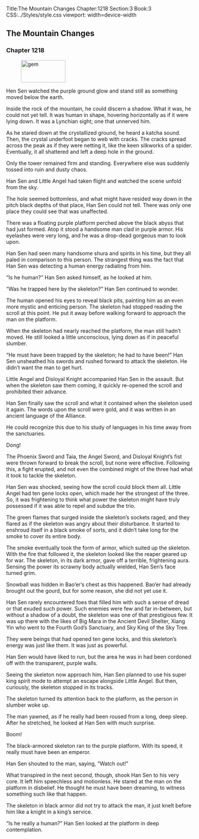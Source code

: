 Title:The Mountain Changes 
Chapter:1218 
Section:3 
Book:3 
CSS:../Styles/style.css 
viewport: width=device-width
  
## The Mountain Changes
### Chapter 1218 
<figure>
	<img src="../Images/gem.gif" alt="gem" id="gem" width="120" height="60" />
</figure>
  

  
  Hen Sen watched the purple ground glow and stand still as something moved below the earth.

Inside the rock of the mountain, he could discern a shadow. What it was, he could not yet tell. It was human in shape, hovering horizontally as if it were lying down. It was a Lynchian sight; one that unnerved him.

As he stared down at the crystallized ground, he heard a katcha sound. Then, the crystal underfoot began to web with cracks. The cracks spread across the peak as if they were netting it, like the keen silkworks of a spider. Eventually, it all shattered and left a deep hole in the ground.

Only the tower remained firm and standing. Everywhere else was suddenly tossed into ruin and dusty chaos.

Han Sen and Little Angel had taken flight and watched the scene unfold from the sky.

The hole seemed bottomless, and what might have resided way down in the pitch black depths of that place, Han Sen could not tell. There was only one place they could see that was unaffected.

There was a floating purple platform perched above the black abyss that had just formed. Atop it stood a handsome man clad in purple armor. His eyelashes were very long, and he was a drop-dead gorgeous man to look upon.

Han Sen had seen many handsome shura and spirits in his time, but they all paled in comparison to this person. The strangest thing was the fact that Han Sen was detecting a human energy radiating from him.

“Is he human?” Han Sen asked himself, as he looked at him.

“Was he trapped here by the skeleton?” Han Sen continued to wonder.

The human opened his eyes to reveal black pits, painting him as an even more mystic and enticing person. The skeleton had stopped reading the scroll at this point. He put it away before walking forward to approach the man on the platform.

When the skeleton had nearly reached the platform, the man still hadn’t moved. He still looked a little unconscious, lying down as if in peaceful slumber.

“He must have been trapped by the skeleton; he had to have been!” Han Sen unsheathed his swords and rushed forward to attack the skeleton. He didn’t want the man to get hurt.

Little Angel and Disloyal Knight accompanied Han Sen in the assault. But when the skeleton saw them coming, it quickly re-opened the scroll and prohibited their advance.

Han Sen finally saw the scroll and what it contained when the skeleton used it again. The words upon the scroll were gold, and it was written in an ancient language of the Alliance.

He could recognize this due to his study of languages in his time away from the sanctuaries.

Dong!

The Phoenix Sword and Taia, the Angel Sword, and Disloyal Knight’s fist were thrown forward to break the scroll, but none were effective. Following this, a fight erupted, and not even the combined might of the three had what it took to tackle the skeleton.

Han Sen was shocked, seeing how the scroll could block them all. Little Angel had ten gene locks open, which made her the strongest of the three. So, it was frightening to think what power the skeleton might have truly possessed if it was able to repel and subdue the trio.

The green flames that surged inside the skeleton’s sockets raged, and they flared as if the skeleton was angry about their disturbance. It started to enshroud itself in a black smoke of sorts, and it didn’t take long for the smoke to cover its entire body.

The smoke eventually took the form of armor, which suited up the skeleton. With the fire that followed it, the skeleton looked like the reaper geared up for war. The skeleton, in its dark armor, gave off a terrible, frightening aura. Sensing the power its scrawny body actually wielded, Han Sen’s face turned grim.

Snowball was hidden in Bao’er’s chest as this happened. Bao’er had already brought out the gourd, but for some reason, she did not yet use it.

Han Sen rarely encountered foes that filled him with such a sense of dread or that exuded such power. Such enemies were few and far in-between, but without a shadow of a doubt, the skeleton was one of that prestigious few. It was up there with the likes of Big Mara in the Ancient Devil Shelter, Xiang Yin who went to the Fourth God’s Sanctuary, and Sky King of the Sky Tree.

They were beings that had opened ten gene locks, and this skeleton’s energy was just like them. It was just as powerful.

Han Sen would have liked to run, but the area he was in had been cordoned off with the transparent, purple walls.

Seeing the skeleton now approach him, Han Sen planned to use his super king spirit mode to attempt an escape alongside Little Angel. But then, curiously, the skeleton stopped in its tracks.

The skeleton turned its attention back to the platform, as the person in slumber woke up.

The man yawned, as if he really had been roused from a long, deep sleep. After he stretched, he looked at Han Sen with much surprise.

Boom!

The black-armored skeleton ran to the purple platform. With its speed, it really must have been an emperor.

Han Sen shouted to the man, saying, “Watch out!”

What transpired in the next second, though, shook Han Sen to his very core. It left him speechless and motionless. He stared at the man on the platform in disbelief. He thought he must have been dreaming, to witness something such like that happen.

The skeleton in black armor did not try to attack the man, it just knelt before him like a knight in a king’s service.

“Is he really a human?” Han Sen looked at the platform in deep contemplation.
